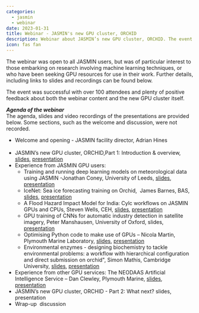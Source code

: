 ```yaml
---
categories:
  - jasmin
  - webinar
date: 2023-01-31
title: Webinar - JASMIN's new GPU cluster, ORCHID
description: Webinar about JASMIN’s new GPU cluster, ORCHID. The event provided information about ORCHID itself, as well as hearing from recent test users about their experiences with it. 
icon: fas fan
---
```

The webinar was open to all JASMIN users, but was of particular interest to those embarking on research involving machine learning techniques, or who have been seeking GPU resources for use in their work. Further details, including links to slides and recordings can be found below.

The event was successful with over 100 attendees and plenty of positive feedback about both the webinar content and the new GPU cluster itself.

<h5 dir="ltr" style="margin-top: 0pt; margin-bottom: 0pt;"><span style="vertical-align: baseline;">Agenda of the webinar&nbsp;</span></h5>
<p dir="ltr" style="margin-top: 0pt; margin-bottom: 0pt;"><span style="vertical-align: baseline;">The agenda, slides and video recordings of the presentations are provided below. Some sections, such as the welcome and discussion, were not recorded.&nbsp;&nbsp;</span></p>
<p dir="ltr" style="margin-top: 0pt; margin-bottom: 0pt;"></p>
<ul>
<li dir="ltr" style="margin-top: 0pt; margin-bottom: 0pt;"><span style="vertical-align: baseline;">Welcome and opening - JASMIN facility director, Adrian Hines&nbsp; &nbsp; &nbsp; &nbsp; &nbsp; &nbsp; &nbsp; &nbsp; &nbsp; &nbsp; &nbsp; &nbsp; &nbsp; &nbsp; &nbsp; &nbsp; &nbsp; &nbsp; &nbsp; &nbsp; &nbsp; </span></li>
<li dir="ltr" style="margin-top: 0pt; margin-bottom: 0pt;"><span style="vertical-align: baseline;">JASMIN&rsquo;s new GPU cluster, ORCHID,Part 1: Introduction &amp; overview, </span><a href="https://drive.google.com/file/d/1QBlsx-WCoIfMPXq65wSrSEFvf9FYh1Fe/view?usp=share_link"><span style="vertical-align: baseline;">slides</span></a><span style="vertical-align: baseline;">, </span><a href="https://drive.google.com/file/d/1b1uG50X1sW0dZyXBU_rUeVyBhDVNQbZE/view?usp=share_link"><span style="vertical-align: baseline;">presentation</span></a><span style="vertical-align: baseline;">&nbsp;&nbsp;&nbsp;&nbsp;</span></li>
<li><span style="vertical-align: baseline;">Experience from JASMIN GPU users:</span><span style="vertical-align: baseline;">&nbsp;</span>
<ul>
<li>Training and running deep learning models on meteorological data using JASMIN -<span style="vertical-align: baseline;">Jonathan Coney</span><span style="vertical-align: baseline;">, University of Leeds, </span><a href="https://drive.google.com/file/d/1nPYBZAtsGiuyHObeBMr0iQ_px9dkdntv/view?usp=sharing"><span style="vertical-align: baseline;">slides</span></a><span style="vertical-align: baseline;">, </span><a href="https://drive.google.com/file/d/1mPjiZir68v9ZKe-O-_Kxe79IEGI56pnr/view?usp=share_link"><span style="vertical-align: baseline;">presentation</span></a>
<p dir="ltr" style="margin-top: 0pt; margin-bottom: 0pt;"><span style="vertical-align: baseline;"></span></p>
</li>
<li>
<p dir="ltr" style="margin-top: 0pt; margin-bottom: 0pt;"><span style="vertical-align: baseline;">IceNet: Sea ice forecasting training on Orchid,&nbsp; </span><span style="vertical-align: baseline;">James Barnes</span><span style="vertical-align: baseline;">, BAS, </span><a href="https://drive.google.com/file/d/1BzbyoEjSnFo5uTRQbX0EODCnS1vn1kzt/view?usp=sharing"><span style="vertical-align: baseline;">slides</span></a><span style="vertical-align: baseline;">, </span><a href="https://drive.google.com/file/d/1Wmi853aW9YbhL7ttPVs6fMteagJN1ZSg/view?usp=share_link"><span style="vertical-align: baseline;">presentation</span></a></p>
<p dir="ltr" style="margin-top: 0pt; margin-bottom: 0pt;"><span style="vertical-align: baseline;"></span></p>
</li>
<li>
<p dir="ltr" style="margin-top: 0pt; margin-bottom: 0pt;"><span style="vertical-align: baseline;">A Flood Hazard Impact Model for India: Cylc workflows on JASMIN GPUs and CPUs,</span><span style="vertical-align: baseline;"> Steven Wells</span><span style="vertical-align: baseline;">, CEH, </span><a href="https://drive.google.com/file/d/1r1yx87XnFcV5LtyGICdbo-SRcDNJXYC0/view?usp=share_link"><span style="vertical-align: baseline;">slides</span></a><span style="vertical-align: baseline;">, </span><a href="https://drive.google.com/file/d/1HWCppHnjDyIyMqRBZoaTzgv_MysrpU-C/view?usp=share_link"><span style="vertical-align: baseline;">presentation</span></a></p>
<p dir="ltr" style="margin-top: 0pt; margin-bottom: 0pt;"><span style="vertical-align: baseline;"></span></p>
</li>
<li>
<p dir="ltr" style="margin-top: 0pt; margin-bottom: 0pt;"><span style="vertical-align: baseline;">GPU training of CNNs for automatic industry detection in satellite imagery, </span><span style="vertical-align: baseline;">Peter Manshausen</span><span style="vertical-align: baseline;">, University of Oxford, slides, </span><a href="https://drive.google.com/file/d/1bZuLDsJxTWH7pigldUPzL0jknP4SIxxZ/view?usp=share_link"><span style="vertical-align: baseline;">presentation</span></a></p>
<p dir="ltr" style="margin-top: 0pt; margin-bottom: 0pt;"><span style="vertical-align: baseline;"></span></p>
</li>
<li>
<p dir="ltr" style="margin-top: 0pt; margin-bottom: 0pt;"><span style="vertical-align: baseline;">Optimising Python code to make use of GPUs &ndash; Nicola Martin, Plymouth Marine Laboratory, </span><a href="https://drive.google.com/file/d/1ysL-ZVZ46AurxAXqLQgxJvNGtb1ixjeZ/view?usp=sharing"><span style="vertical-align: baseline;">slides</span></a><span style="vertical-align: baseline;">, </span><a href="https://drive.google.com/file/d/1yJrQA04-dv6_-Q5qwfT-uz7P4ALmh_LR/view?usp=share_link"><span style="vertical-align: baseline;">presentation</span></a></p>
</li>
<li>
<p dir="ltr" style="margin-top: 0pt; margin-bottom: 0pt;"><a href="https://drive.google.com/file/d/1yJrQA04-dv6_-Q5qwfT-uz7P4ALmh_LR/view?usp=share_link"><span style="vertical-align: baseline;"></span></a><span style="vertical-align: baseline;">Environmental enzymes - designing biochemistry to tackle environmental problems: a workflow with hierarchical configuration and direct submission on orchid", Simon Mathis, Cambridge University, </span><a href="https://drive.google.com/file/d/1mwbtXpbpoLDduTHJWXUZCh_neapC5ObY/view?usp=share_link"><span style="vertical-align: baseline;">slides</span></a><span style="vertical-align: baseline;">, </span><a href="https://drive.google.com/file/d/1Y86jtpN07oW0uSKKGaB_6FAV6Vkxwz6K/view?usp=share_link"><span style="vertical-align: baseline;">presentation</span></a><span style="vertical-align: baseline;"> &nbsp; &nbsp; &nbsp; &nbsp; &nbsp; &nbsp; &nbsp; &nbsp; &nbsp; </span><span style="vertical-align: baseline;">&nbsp; &nbsp; &nbsp; &nbsp; &nbsp; &nbsp; &nbsp; &nbsp; &nbsp; &nbsp; &nbsp; &nbsp; &nbsp; &nbsp; &nbsp; &nbsp; &nbsp; &nbsp; &nbsp;</span></p>
</li>
</ul>
</li>
<li><span style="vertical-align: baseline;">Experience from other GPU services:&nbsp;</span>The NEODAAS Artificial Intelligence Service &ndash; Dan Clewley, Plymouth Marine, <a href="https://drive.google.com/file/d/1KycnakcPE3YKIESK4SxuCXYS8K5F5Kez/view?usp=sharing"><span style="vertical-align: baseline;">slides</span></a><span style="vertical-align: baseline;">, </span><a href="https://drive.google.com/file/d/1dAior17wrlDu3LJXYUZjOlQoUoh2PmYH/view?usp=share_link"><span style="vertical-align: baseline;">presentation</span></a></li>
<li>JASMIN&rsquo;s new GPU cluster, ORCHID - Part 2: What next? <a href="https://drive.google.com/file/d/1DZfxr72QPRMKWeOyXj8aWc63v2fyGB48/view?usp=share_link" style="text-decoration: none;"><span>slides</span></a><span style="text-decoration: none; vertical-align: baseline;">, </span><a href="https://drive.google.com/file/d/1zshl1T0rekKFOVSG3Gu-RcmP08yxPIKX/view?usp=share_link" style="text-decoration: none;"><span>presentation</span></a><span style="text-decoration: none; vertical-align: baseline;">&nbsp; &nbsp; &nbsp; &nbsp; &nbsp; &nbsp; &nbsp; &nbsp; </span></li>
<li><span style="text-decoration: none; vertical-align: baseline;">Wrap-up&nbsp; discussion</span></li>
</ul>
